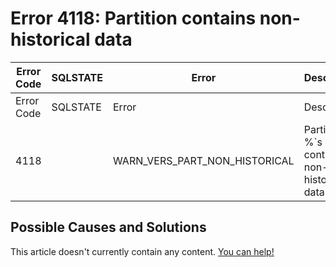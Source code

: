 
# Error 4118: Partition contains non-historical data


| Error Code | SQLSTATE | Error | Description |
| --- | --- | --- | --- |
| Error Code | SQLSTATE | Error | Description |
| 4118 |  | WARN_VERS_PART_NON_HISTORICAL | Partition %`s contains non-historical data |




## Possible Causes and Solutions


This article doesn't currently contain any content. [You can help!](/kb/en/writing-and-editing-knowledge-base-articles/)

